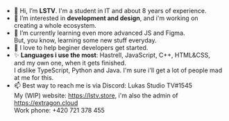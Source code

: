 - 👋 Hi, I’m **LSTV**. I'm a student in IT and about 8 years of experience.
- 👀 I’m interested in **development and design**, and i'm working on creating a whole ecosystem.
- 🌱 I’m currently learning even more advanced JS and Figma.<br>
      But, you know, learning some new stuff everyday.
- 💞️ I love to help beginer developers get started.
- ✨ **Languages i use the most**: Hastrell, JavaScript, C++, HTML&CSS, and my own one, when it gets finished.<br>
      I dislike TypeScript, Python and Java. I'm sure i'll get a lot of people mad at me for this.<br>
- 📫 Best way to reach me is via Discord: Lukas Studio TV#1545<br>
      My (WIP) website: https://lstv.store, i'm also the admin of https://extragon.cloud<br>
      Work phone: +420 721 378 455

